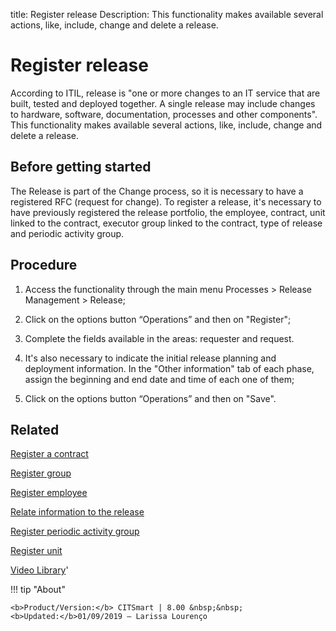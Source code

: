 title: Register release
Description: This functionality makes available several actions, like, include, change and delete a release. 
# Register release
According to ITIL, release is "one or more changes to an IT service that are built, tested and deployed together. A single release may include changes to hardware, software, documentation, processes and other components".
This functionality makes available several actions, like, include, change and delete a release.

Before getting started
--------------------------

The Release is part of the Change process, so it is necessary to have a
registered RFC (request for change). To register a release, it's
necessary to have previously registered the release portfolio, the employee,
contract, unit linked to the contract, executor group linked to the contract,
type of release and periodic activity group.

Procedure
-------------

1.  Access the functionality through the main menu Processes \> Release
    Management \> Release;

2.  Click on the options button “Operations” and then on "Register";

3.  Complete the fields available in the areas: requester and request.

4.  It's also necessary to indicate the initial release planning and deployment
    information. In the "Other information" tab of each phase, assign the
    beginning and end date and time of each one of them;

5.  Click on the options button “Operations” and then on "Save".

Related
-----------

[Register a contract](/en-us/citsmart-platform-8/additional-features/contract-management/use/register-contract.html)

[Register group](/en-us/citsmart-platform-8/initial-settings/access-settings/user/register-groups.html)

[Register employee](/en-us/citsmart-platform-8/initial-settings/access-settings/user/register-employee.html)

[Relate information to the release](/en-us/citsmart-platform-8/processes/release/use/relate-information-to-release.html)

[Register periodic activity group](/en-us/citsmart-platform-8/additional-features/automation-of-operation/configuration/periodic-activity-group.html)

[Register unit](/en-us/citsmart-platform-8/platform-administration/region-and-language/register-unit.html)

<i class='fa fa-youtube-play  fa-2x' style='color:#97ce17;vertical-align: middle;'> </i> [Video Library](https://www.youtube.com/playlist?list=PLB5qK2uzf2RMA1W1Js4-lPEDUDUJJ_rUa)'

!!! tip "About"

    <b>Product/Version:</b> CITSmart | 8.00 &nbsp;&nbsp;
    <b>Updated:</b>01/09/2019 – Larissa Lourenço

